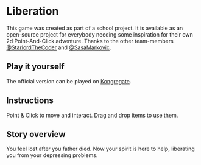 # Liberation

This game was created as part of a school project. It is available as an open-source project for everybody needing some inspiration for their own 2d Point-And-Click adventure.
Thanks to the other team-members [@StarlordTheCoder](https://github.com/StarlordTheCoder) and [@SasaMarkovic](https://github.com/SasaMarkovic).

## Play it yourself
The official version can be played on [Kongregate](http://www.kongregate.com/games/PascalHonegger/liberation/).

## Instructions
Point & Click to move and interact. Drag and drop items to use them.

## Story overview
You feel lost after you father died. Now your spirit is here to help, liberating you from your depressing problems.

